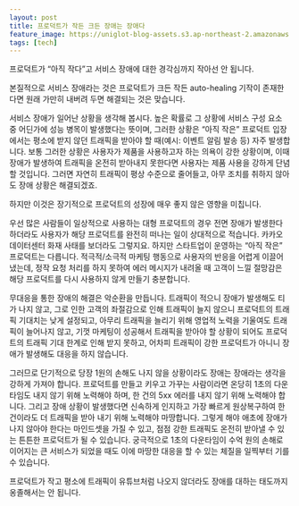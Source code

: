 ```yaml
---
layout: post
title: 프로덕트가 작든 크든 장애는 장애다
feature_image: https://uniglot-blog-assets.s3.ap-northeast-2.amazonaws.com/images/sgdw.jpg
tags: [tech]
---
```


프로덕트가 “아직 작다”고 서비스 장애에 대한 경각심까지 작아선 안 됩니다.

<!--more-->

본질적으로 서비스 장애라는 것은 프로덕트가 크든 작든 auto-healing 기작이 존재한다면 원래 가만히 내버려 두면 해결되는 것은 맞습니다.

서비스 장애가 일어난 상황을 생각해 봅시다. 높은 확률로 그 상황에 서비스 구성 요소 중 어딘가에 성능 병목이 발생했다는 뜻이며, 그러한 상황은 “아직 작은” 프로덕트 입장에서는 평소에 받지 않던 트래픽을 받아야 할 때(예시: 이벤트 알림 발송 등) 자주 발생합니다. 보통 그러한 상황은 사용자가 제품을 사용하고자 하는 의욕이 강한 상황이며, 이때 장애가 발생하여 트래픽을 온전히 받아내지 못한다면 사용자는 제품 사용을 강하게 단념할 것입니다. 그러면 자연히 트래픽이 평상 수준으로 줄어들고, 아무 조치를 취하지 않아도 장애 상황은 해결되겠죠.

하지만 이것은 장기적으로 프로덕트의 성장에 매우 좋지 않은 영향을 미칩니다.

우선 많은 사람들이 일상적으로 사용하는 대형 프로덕트의 경우 전면 장애가 발생한다 하더라도 사용자가 해당 프로덕트를 완전히 떠나는 일이 상대적으로 적습니다. 카카오 데이터센터 화재 사태를 보더라도 그렇지요. 하지만 스타트업이 운영하는 “아직 작은” 프로덕트는 다릅니다. 적극적/소극적 마케팅 행동으로 사용자의 반응을 어렵게 이끌어 냈는데, 정작 요청 처리를 하지 못하여 에러 메시지가 내려올 때 고객이 느낄 절망감은 해당 프로덕트를 다시 사용하지 않게 만들기 충분합니다.

무대응을 통한 장애의 해결은 악순환을 만듭니다. 트래픽이 적으니 장애가 발생해도 티가 나지 않고, 그로 인한 고객의 좌절감으로 인해 트래픽이 늘지 않으니 프로덕트의 트래픽 기대치는 낮게 설정되고, 아무리 트래픽을 늘리기 위해 영업적 노력을 기울여도 트래픽이 늘어나지 않고, 기껏 마케팅이 성공해서 트래픽을 받아야 할 상황이 되어도 프로덕트의 트래픽 기대 한계로 인해 받지 못하고, 어차피 트래픽이 강한 프로덕트가 아니니 장애가 발생해도 대응을 하지 않습니다.

그러므로 단기적으로 당장 1원의 손해도 나지 않을 상황이라도 장애는 장애라는 생각을 강하게 가져야 합니다. 프로덕트를 만들고 키우고 가꾸는 사람이라면 온당히 1초의 다운타임도 내지 않기 위해 노력해야 하며, 한 건의 5xx 에러를 내지 않기 위해 노력해야 합니다. 그리고 장애 상황이 발생했다면 신속하게 인지하고 가장 빠르게 원상복구하여 한 건이라도 더 트래픽을 받아 내기 위해 노력해야 마땅합니다. 그렇게 해야 애초에 장애가 나지 않아야 한다는 마인드셋을 가질 수 있고, 점점 강한 트래픽도 온전히 받아낼 수 있는 튼튼한 프로덕트가 될 수 있습니다. 궁극적으로 1초의 다운타임이 수억 원의 손해로 이어지는 큰 서비스가 되었을 때도 이에 마땅한 대응을 할 수 있는 체질을 일찍부터 기를 수 있습니다.

프로덕트가 작고 평소에 트래픽이 유튜브처럼 나오지 않더라도 장애를 대하는 태도까지 옹졸해서는 안 됩니다.
